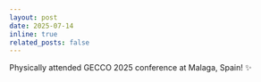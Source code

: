 ```yaml
---
layout: post
date: 2025-07-14
inline: true
related_posts: false
---
```


Physically attended GECCO 2025 conference at Malaga, Spain! :sparkles:

